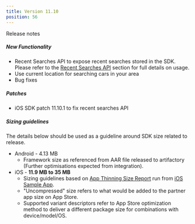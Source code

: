 ```yaml
---
title: Version 11.10
position: 56
---
```

Release notes

##### New Functionality

* Recent Searches API to expose recent searches stored in the SDK. Please refer to the <a href="https://cartrawler.github.io/#section_api_guiderecentSearchesApi">Recent Searches API</a> section for full details on usage.
* Use current location for searching cars in your area
* Bug fixes

##### Patches
* iOS SDK patch 11.10.1 to fix recent searches API

##### Sizing guidelines
The details below should be used as a guideline around SDK size related to release.
* Android - 4.13 MB
    * Framework size as referenced from AAR file released to artifactory (Further optimisations expected from integration).
* iOS - **11.9 MB to 35 MB**
    * Sizing guidelines based on <a href="https://github.com/cartrawler/cartrawler.github.io/blob/master/ios-report.txt" target="_blank">App Thinning Size Report</a> run from <a href="https://github.com/cartrawler/cartrawler-ios-integration" target="_blank">iOS Sample App</a>.
    * "Uncompressed" size refers to what would be added to the partner app size on App Store.
    * Supported variant descriptors refer to App Store optimization method to deliver a different package size for combinations with device/model/OS.
